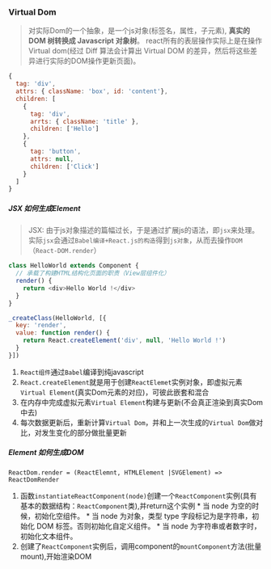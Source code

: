 ### Virtual Dom
  > 对实际Dom的一个抽象，是一个js对象(标签名，属性，子元素), **真实的 DOM 树转换成 Javascript 对象树**。
  > react所有的表层操作实际上是在操作Virtual dom(经过 Diff 算法会计算出 Virtual DOM 的差异，然后将这些差异进行实际的DOM操作更新页面)。

  ```javascript
  {
    tag: 'div',
    attrs: { className: 'box', id: 'content'},
    children: [
      {
        tag: 'div',
        arrts: { className: 'title' },
        children: ['Hello']
      },
      {
        tag: 'button',
        attrs: null,
        children: ['Click']
      }
    ]
  }
  ```

  ##### JSX 如何生成Element
  > JSX: 由于js对象描述的篇幅过长，于是通过扩展js的语法，即`jsx`来处理。实际`jsx`会通过`Babel编译+React.js的构造`得到`js对象`，从而去操作`DOM`（`React-DOM.render`）

  ```javascript
  class HelloWorld extends Component {
    // 承载了构建HTML结构化页面的职责（View层组件化）
    render() {
      return <div>Hello World !</div>
    }
  }

  _createClass(HelloWorld, [{
    key: 'render',
    value: function render() {
      return React.createElement('div', null, 'Hello World !')
    }
  }])
  ```

  1. `React组件`通过`Babel`编译到纯javascript
  2. `React.createElement`就是用于创建`ReactElemet`实例对象，即虚拟元素`Virtual Element`(真实Dom元素的对应)，可彼此嵌套和混合
  3. 在内存中完成虚拟元素`Virtual Element`构建与更新(不会真正渲染到真实Dom中去)
  4. 每次数据更新后，重新计算`Virtual Dom`，并和上一次生成的`Virtual Dom`做对比，对发生变化的部分做批量更新


  ##### Element 如何生成DOM
  `ReactDom.render = (ReactElemnt, HTMLElement |SVGElement) => ReactDomRender`
  1. 函数`instantiateReactComponent(node)`创建一个`ReactComponent`实例(具有基本的数据结构：`ReactComponent`类),并return这个实例
    * 当 node 为空的时候，初始化空组件。
    * 当 node 为对象，类型 type 字段标记为是字符串，初始化 DOM 标签。否则初始化自定义组件。
    * 当 node 为字符串或者数字时，初始化文本组件。
  2. 创建了`ReactComponent`实例后，调用component的`mountComponent`方法(批量mount),开始渲染DOM